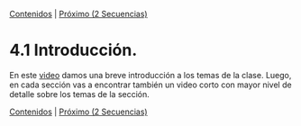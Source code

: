 [Contenidos](../Contenidos.md) \| [Próximo (2 Secuencias)](02_Secuencias.md)

# 4.1 Introducción.

En este [video](https://youtu.be/iQXonC5v0aI) damos una breve introducción a los temas de la clase. Luego, en cada sección vas a encontrar también un video corto con mayor nivel de detalle sobre los temas de la sección.


[Contenidos](../Contenidos.md) \| [Próximo (2 Secuencias)](02_Secuencias.md)

